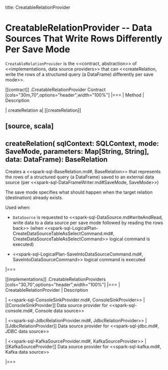 title: CreatableRelationProvider

# CreatableRelationProvider -- Data Sources That Write Rows Differently Per Save Mode

`CreatableRelationProvider` is the <<contract, abstraction>> of <<implementations, data source providers>> that can <<createRelation, write the rows of a structured query (a DataFrame) differently per save mode>>.

[[contract]]
.CreatableRelationProvider Contract
[cols="30m,70",options="header",width="100%"]
|===
| Method
| Description

| createRelation
a| [[createRelation]]

[source, scala]
----
createRelation(
  sqlContext: SQLContext,
  mode: SaveMode,
  parameters: Map[String, String],
  data: DataFrame): BaseRelation
----

Creates a <<spark-sql-BaseRelation.md#, BaseRelation>> that represents the rows of a structured query (a DataFrame) saved to an external data source (per <<spark-sql-DataFrameWriter.md#SaveMode, SaveMode>>)

The save mode specifies what should happen when the target relation (destination) already exists.

Used when:

* `DataSource` is requested to <<spark-sql-DataSource.md#writeAndRead, write data to a data source per save mode followed by reading the rows back>> (when <<spark-sql-LogicalPlan-CreateDataSourceTableAsSelectCommand.md#, CreateDataSourceTableAsSelectCommand>> logical command is executed)

* <<spark-sql-LogicalPlan-SaveIntoDataSourceCommand.md#, SaveIntoDataSourceCommand>> logical command is executed

|===

[[implementations]]
.CreatableRelationProviders
[cols="30,70",options="header",width="100%"]
|===
| CreatableRelationProvider
| Description

| <<spark-sql-ConsoleSinkProvider.md#, ConsoleSinkProvider>>
| [[ConsoleSinkProvider]] Data source provider for <<spark-sql-console.md#, Console data source>>

| <<spark-sql-JdbcRelationProvider.md#, JdbcRelationProvider>>
| [[JdbcRelationProvider]] Data source provider for <<spark-sql-jdbc.md#, JDBC data source>>

| <<spark-sql-KafkaSourceProvider.md#, KafkaSourceProvider>>
| [[KafkaSourceProvider]] Data source provider for <<spark-sql-kafka.md#, Kafka data source>>

|===
